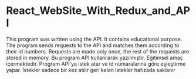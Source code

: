 # React_WebSite_With_Redux_and_API
 This program was written using the API. It contains educational purpose. The program sends requests to the API and matches them according to their id numbers. Requests are made only once, the rest of the requests are stored in memory.  Bu program API kullanılarak yazılmıştır. Eğitimsel amaç içermektedir. Program API'ya istek atar ve id numaralarına göre eşleştirme yapar. İstekler sadece bir kez atılır geri kalan istekler hafızada saklanır 
